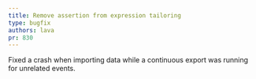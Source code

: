 ```yaml
---
title: Remove assertion from expression tailoring
type: bugfix
authors: lava
pr: 830
---
```


Fixed a crash when importing data while a continuous export was running for
unrelated events.
